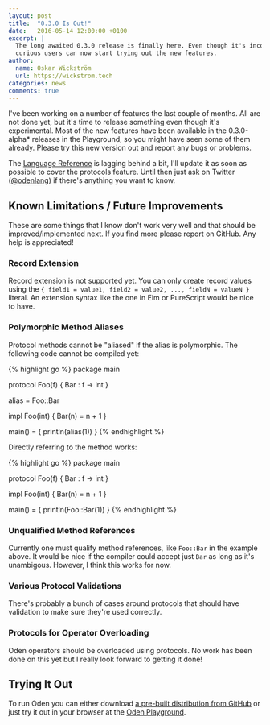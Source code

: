 ```yaml
---
layout: post
title:  "0.3.0 Is Out!"
date:   2016-05-14 12:00:00 +0100
excerpt: |
  The long awaited 0.3.0 release is finally here. Even though it's incomplete
  curious users can now start trying out the new features.
author:
  name: Oskar Wickström
  url: https://wickstrom.tech
categories: news
comments: true
---
```


I've been working on a number of features the last couple of months. All are
not done yet, but it's time to release something even though it's experimental.
Most of the new features have been available in the 0.3.0-alpha\* releases in
the Playground, so you might have seen some of them already. Please try this
new version out and report any bugs or problems.

The [Language Reference](/user-guide/language-reference/) is lagging behind a
bit, I'll update it as soon as possible to cover the protocols feature. Until
then just ask on Twitter ([@odenlang](https://twitter.com/odenlang)) if there's
anything you want to know.

## Known Limitations / Future Improvements

These are some things that I know don't work very well and that should be
improved/implemented next. If you find more please report on GitHub. Any help
is appreciated!

### Record Extension

Record extension is not supported yet. You can only create record values
using the `{ field1 = value1, field2 = value2, ..., fieldN = valueN }`
literal. An extension syntax like the one in Elm or PureScript would be nice to
have.

### Polymorphic Method Aliases

Protocol methods cannot be "aliased" if the alias is polymorphic. The
following code cannot be compiled yet:

{% highlight go %}
package main

protocol Foo(f) {
  Bar : f -> int
}

alias = Foo::Bar

impl Foo(int) {
  Bar(n) = n + 1
}

main() = {
  println(alias(1))
}
{% endhighlight %}

Directly referring to the method works:

{% highlight go %}
package main

protocol Foo(f) {
  Bar : f -> int
}

impl Foo(int) {
  Bar(n) = n + 1
}

main() = {
  println(Foo::Bar(1))
}
{% endhighlight %}

### Unqualified Method References

Currently one must qualify method references, like `Foo::Bar` in the example
above. It would be nice if the compiler could accept just `Bar` as long as it's
unambigous. However, I think this works for now.

### Various Protocol Validations

There's probably a bunch of cases around protocols that should have validation
to make sure they're used correctly.

### Protocols for Operator Overloading

Oden operators should be overloaded using protocols. No work has been done on
this yet but I really look forward to getting it done!

## Trying It Out

To run Oden you can either download [a pre-built distribution from
GitHub](https://github.com/oden-lang/oden/releases/tag/0.3.0) or just try it
out in your browser at the [Oden
Playground](https://playground.oden-lang.org/).
